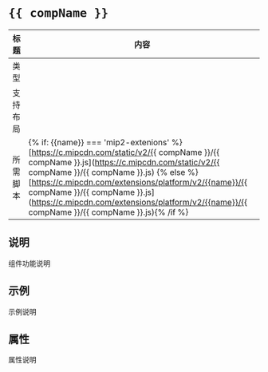 # `{{ compName }}`

标题|内容
----|----
类型|
支持布局|
所需脚本| {% if: {{name}} === 'mip2-extenions' %}[https://c.mipcdn.com/static/v2/{{ compName }}/{{ compName }}.js](https://c.mipcdn.com/static/v2/{{ compName }}/{{ compName }}.js) {% else %}[https://c.mipcdn.com/extensions/platform/v2/{{name}}/{{ compName }}/{{ compName }}.js](https://c.mipcdn.com/extensions/platform/v2/{{name}}/{{ compName }}/{{ compName }}.js){% /if %}

## 说明

组件功能说明

## 示例

示例说明

## 属性

属性说明
